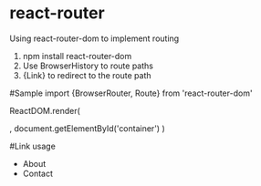 # react-router
Using react-router-dom to implement routing
1. npm install react-router-dom
2. Use BrowserHistory to route paths
3. {Link} to redirect to the route path

#Sample
import {BrowserRouter, Route} from 'react-router-dom'

ReactDOM.render(
    <BrowserRouter>
        <div>
            <Route path="/" component = {Home} />
            <Route path="/about" component = {About} />
            <Route path="/contact" component = {Contact} />
        </div>
    </BrowserRouter>, document.getElementById('container')
)

#Link usage
<ul role="nav">
    <li><Link to="/about" className='testLink'>About</Link></li>
    <li><Link to="/contact" className='testLink'>Contact</Link></li>
</ul>